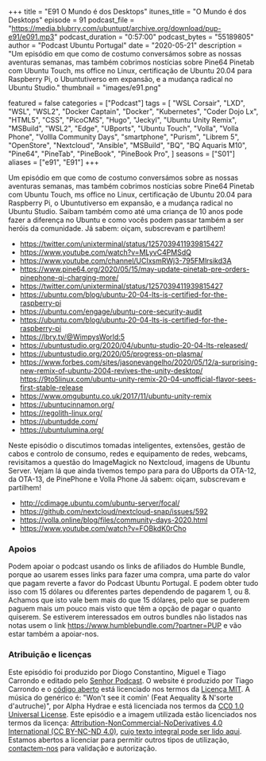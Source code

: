 +++
title = "E91 O Mundo é dos Desktops"
itunes_title = "O Mundo é dos Desktops"
episode = 91
podcast_file = "https://media.blubrry.com/ubuntupt/archive.org/download/pup-e91/e091.mp3"
podcast_duration = "0:57:00"
podcast_bytes = "55189805"
author = "Podcast Ubuntu Portugal"
date = "2020-05-21"
description = "Um episódio em que como de costumo conversámos sobre as nossas aventuras semanas, mas também cobrimos nostícias sobre Pine64 Pinetab com Ubuntu Touch, ms office no Linux, certificação de Ubuntu 20.04 para Raspberry Pi, o Ubuntutiverso em expansão, e a mudança radical no Ubuntu Studio."
thumbnail = "images/e91.png"

featured = false
categories = ["Podcast"]
tags = [
  "WSL Corsair",
  "LXD",
  "WSL",
  "WSL2",
  "Docker Captain",
  "Docker",
  "Kubernetes",
  "Coder Dojo Lx",
  "HTML5",
  "CSS",
  "PicoCMS",
  "Hugo",
  "Jeckyl",
  "Ubuntu Unity Remix",
  "MSBuild",
  "WSL2",
  "Edge",
  "UBports",
  "Ubuntu Touch",
  "Volla",
  "Volla Phone",
  "Vollla Community Days",
  "smartphone",
  "Purism",
  "Librem 5",
  "OpenStore",
  "Nextcloud",
  "Ansible",
  "MSBuild",
  "BQ",
  "BQ Aquaris M10",
  "Pine64",
  "PineTab",
  "PineBook",
  "PineBook Pro",
]
seasons = ["S01"]
aliases = ["e91", "E91"]
+++

Um episódio em que como de costumo conversámos sobre as nossas aventuras semanas, mas também cobrimos nostícias sobre Pine64 Pinetab com Ubuntu Touch, ms office no Linux, certificação de Ubuntu 20.04 para Raspberry Pi, o Ubuntutiverso em expansão, e a mudança radical no Ubuntu Studio.
Saibam também como até uma criança de 10 anos pode fazer a diferença no Ubuntu e como vocês podem passar também a ser heróis da comunidade.
Já sabem: oiçam, subscrevam e partilhem!

*  https://twitter.com/unixterminal/status/1257039411939815427
*  https://www.youtube.com/watch?v=MLyvC4PMSdQ
*  https://www.youtube.com/channel/UCIxsmRWj3-795FMlrsikd3A
*  https://www.pine64.org/2020/05/15/may-update-pinetab-pre-orders-pinephone-qi-charging-more/
*  https://twitter.com/unixterminal/status/1257039411939815427
*  https://ubuntu.com/blog/ubuntu-20-04-lts-is-certified-for-the-raspberry-pi
*  https://ubuntu.com/engage/ubuntu-core-security-audit
*  https://ubuntu.com/blog/ubuntu-20-04-lts-is-certified-for-the-raspberry-pi
*  https://lbry.tv/@WimpysWorld:5
*  https://ubuntustudio.org/2020/04/ubuntu-studio-20-04-lts-released/
*  https://ubuntustudio.org/2020/05/progress-on-plasma/
*  https://www.forbes.com/sites/jasonevangelho/2020/05/12/a-surprising-new-remix-of-ubuntu-2004-revives-the-unity-desktop/ https://9to5linux.com/ubuntu-unity-remix-20-04-unofficial-flavor-sees-first-stable-release
*  https://www.omgubuntu.co.uk/2017/11/ubuntu-unity-remix
*  https://ubuntucinnamon.org/
*  https://regolith-linux.org/
*  https://ubuntudde.com/
*  https://ubuntulumina.org/

Neste episódio o discutimos tomadas inteligentes, extensões, gestão de cabos e controlo de consumo, redes e equipamento de redes, webcams, revisitamos a questão do ImageMagick no Nextcloud, imagens de Ubuntu Server.
Vejam lá que ainda tivemos tempo para para do UBports da OTA-12, da OTA-13, de PinePhone e Volla Phone
Já sabem: oiçam, subscrevam e partilhem!

* http://cdimage.ubuntu.com/ubuntu-server/focal/
* https://github.com/nextcloud/nextcloud-snap/issues/592
* https://volla.online/blog/files/community-days-2020.html
* https://www.youtube.com/watch?v=FOBkdK0rCho


### Apoios
Podem apoiar o podcast usando os links de afiliados do Humble Bundle, porque ao usarem esses links para fazer uma compra, uma parte do valor que pagam reverte a favor do Podcast Ubuntu Portugal.
E podem obter tudo isso com 15 dólares ou diferentes partes dependendo de pagarem 1, ou 8.
Achamos que isto vale bem mais do que 15 dólares, pelo que se puderem paguem mais um pouco mais visto que têm a opção de pagar o quanto quiserem.
Se estiverem interessados em outros bundles não listados nas notas usem o link https://www.humblebundle.com/?partner=PUP e vão estar também a apoiar-nos.

### Atribuição e licenças
Este episódio foi produzido por Diogo Constantino, Miguel e Tiago Carrondo e editado pelo [Senhor Podcast](https://senhorpodcast.pt/).
O website é produzido por Tiago Carrondo e o [código aberto](https://gitlab.com/podcastubuntuportugal/website) está licenciado nos termos da [Licença MIT](https://gitlab.com/podcastubuntuportugal/website/main/LICENSE).
A música do genérico é: "Won't see it comin' (Feat Aequality & N'sorte d'autruche)", por Alpha Hydrae e está licenciada nos termos da [CC0 1.0 Universal License](https://creativecommons.org/publicdomain/zero/1.0/).
Este episódio e a imagem utilizada estão licenciados nos termos da licença: [Attribution-NonCommercial-NoDerivatives 4.0 International (CC BY-NC-ND 4.0)](https://creativecommons.org/licenses/by-nc-nd/4.0/), [cujo texto integral pode ser lido aqui](https://creativecommons.org/licenses/by-nc-nd/4.0/legalcode). Estamos abertos a licenciar para permitir outros tipos de utilização, [contactem-nos](https://podcastubuntuportugal.org/contactos) para validação e autorização.

